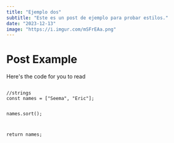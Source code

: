 ```yaml
---
title: "Ejemplo dos"
subtitle: "Este es un post de ejemplo para probar estilos."
date: "2023-12-13"
image: "https://i.imgur.com/mSFrEAa.png"
---
```


# Post Example

Here's the code for you to read

<code language="javascript">
//strings
const names = ["Seema", "Eric"];

names.sort();

return names;
</code>

